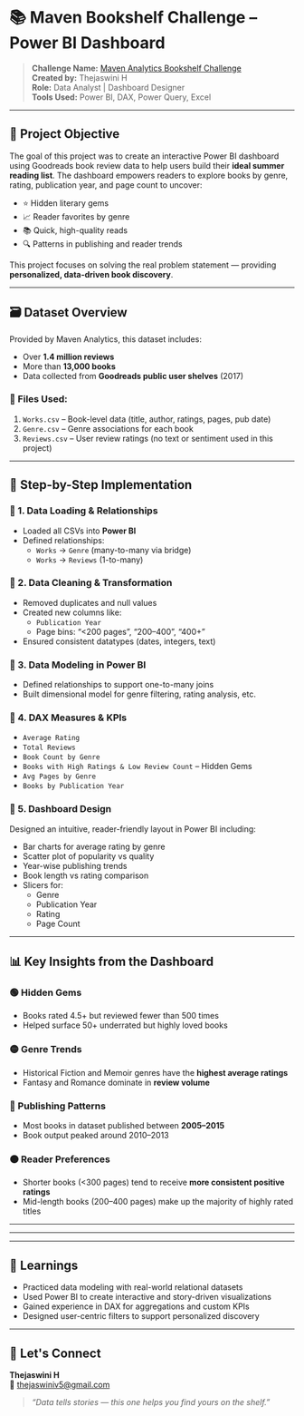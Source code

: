 # 📚 Maven Bookshelf Challenge – Power BI Dashboard

> **Challenge Name:** [Maven Analytics Bookshelf Challenge](https://www.mavenanalytics.io/challenges/maven-bookshelf-challenge)  
> **Created by:** Thejaswini H  
> **Role:** Data Analyst | Dashboard Designer  
> **Tools Used:** Power BI, DAX, Power Query, Excel  

---

## 🎯 Project Objective

The goal of this project was to create an interactive Power BI dashboard using Goodreads book review data to help users build their **ideal summer reading list**. The dashboard empowers readers to explore books by genre, rating, publication year, and page count to uncover:

- ⭐ Hidden literary gems  
- 📈 Reader favorites by genre  
- 📚 Quick, high-quality reads  
- 🔍 Patterns in publishing and reader trends  

This project focuses on solving the real problem statement — providing **personalized, data-driven book discovery**.

---

## 🗃️ Dataset Overview

Provided by Maven Analytics, this dataset includes:

- Over **1.4 million reviews**
- More than **13,000 books**
- Data collected from **Goodreads public user shelves** (2017)

### 🔸 Files Used:
1. `Works.csv` – Book-level data (title, author, ratings, pages, pub date)  
2. `Genre.csv` – Genre associations for each book  
3. `Reviews.csv` – User review ratings (no text or sentiment used in this project)

---

## 🔧 Step-by-Step Implementation

### 🔹 1. Data Loading & Relationships
- Loaded all CSVs into **Power BI**
- Defined relationships:
  - `Works` → `Genre` (many-to-many via bridge)
  - `Works` → `Reviews` (1-to-many)

### 🔹 2. Data Cleaning & Transformation
- Removed duplicates and null values
- Created new columns like:
  - `Publication Year`
  - Page bins: “<200 pages”, “200–400”, “400+”
- Ensured consistent datatypes (dates, integers, text)

### 🔹 3. Data Modeling in Power BI
- Defined relationships to support one-to-many joins
- Built dimensional model for genre filtering, rating analysis, etc.

### 🔹 4. DAX Measures & KPIs
- `Average Rating`
- `Total Reviews`
- `Book Count by Genre`
- `Books with High Ratings & Low Review Count` – Hidden Gems
- `Avg Pages by Genre`
- `Books by Publication Year`

### 🔹 5. Dashboard Design
Designed an intuitive, reader-friendly layout in Power BI including:
- Bar charts for average rating by genre
- Scatter plot of popularity vs quality
- Year-wise publishing trends
- Book length vs rating comparison
- Slicers for:
  - Genre
  - Publication Year
  - Rating
  - Page Count

---

## 📊 Key Insights from the Dashboard

### 🟢 Hidden Gems
- Books rated 4.5+ but reviewed fewer than 500 times  
- Helped surface 50+ underrated but highly loved books

### 🟡 Genre Trends
- Historical Fiction and Memoir genres have the **highest average ratings**
- Fantasy and Romance dominate in **review volume**

### 🔵 Publishing Patterns
- Most books in dataset published between **2005–2015**
- Book output peaked around 2010–2013

### 🟠 Reader Preferences
- Shorter books (<300 pages) tend to receive **more consistent positive ratings**
- Mid-length books (200–400 pages) make up the majority of highly rated titles

---

---


---

## 🧠 Learnings

- Practiced data modeling with real-world relational datasets  
- Used Power BI to create interactive and story-driven visualizations  
- Gained experience in DAX for aggregations and custom KPIs  
- Designed user-centric filters to support personalized discovery  

---

## 🙌 Let's Connect

**Thejaswini H**  
📧 thejaswiniv5@gmail.com  

> _“Data tells stories — this one helps you find yours on the shelf.”_



